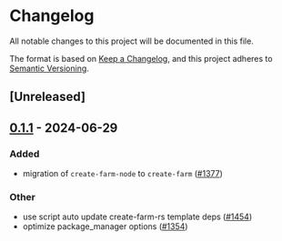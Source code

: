 # Changelog
All notable changes to this project will be documented in this file.

The format is based on [Keep a Changelog](https://keepachangelog.com/en/1.0.0/),
and this project adheres to [Semantic Versioning](https://semver.org/spec/v2.0.0.html).

## [Unreleased]

## [0.1.1](https://github.com/ErKeLost/farm/compare/create-farm-v0.1.0...create-farm-v0.1.1) - 2024-06-29

### Added
- migration of `create-farm-node` to `create-farm` ([#1377](https://github.com/ErKeLost/farm/pull/1377))

### Other
- use script auto update create-farm-rs template deps ([#1454](https://github.com/ErKeLost/farm/pull/1454))
- optimize package_manager options ([#1354](https://github.com/ErKeLost/farm/pull/1354))
